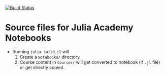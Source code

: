 [![Build Status](https://dev.azure.com/JuliaComputing/Julia%20Academy/_apis/build/status/JuliaComputing.JuliaAcademyMaterials)](https://dev.azure.com/JuliaComputing/Julia%20Academy/_build/latest?definitionId=1)

# Source files for Julia Academy Notebooks

- Running `julia build.jl` will
    1. Create a `Notebooks/` directory
    2. Course content in `Courses/` will get converted to notebook (if `.jl` file) or get directly copied.
